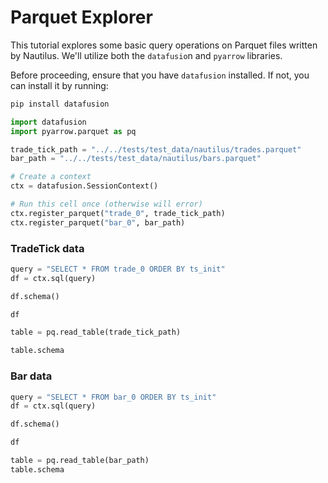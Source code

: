 # Parquet Explorer

This tutorial explores some basic query operations on Parquet files written by Nautilus. We'll utilize both the `datafusio`n and `pyarrow` libraries.

Before proceeding, ensure that you have `datafusion` installed. If not, you can install it by running:

```bash
pip install datafusion
```

```python
import datafusion
import pyarrow.parquet as pq
```

```python
trade_tick_path = "../../tests/test_data/nautilus/trades.parquet"
bar_path = "../../tests/test_data/nautilus/bars.parquet"
```

```python
# Create a context
ctx = datafusion.SessionContext()
```

```python
# Run this cell once (otherwise will error)
ctx.register_parquet("trade_0", trade_tick_path)
ctx.register_parquet("bar_0", bar_path)
```

### TradeTick data

```python
query = "SELECT * FROM trade_0 ORDER BY ts_init"
df = ctx.sql(query)
```

```python
df.schema()
```

```python
df
```

```python
table = pq.read_table(trade_tick_path)
```

```python
table.schema
```

### Bar data

```python
query = "SELECT * FROM bar_0 ORDER BY ts_init"
df = ctx.sql(query)
```

```python
df.schema()
```

```python
df
```

```python
table = pq.read_table(bar_path)
table.schema
```

```python

```
